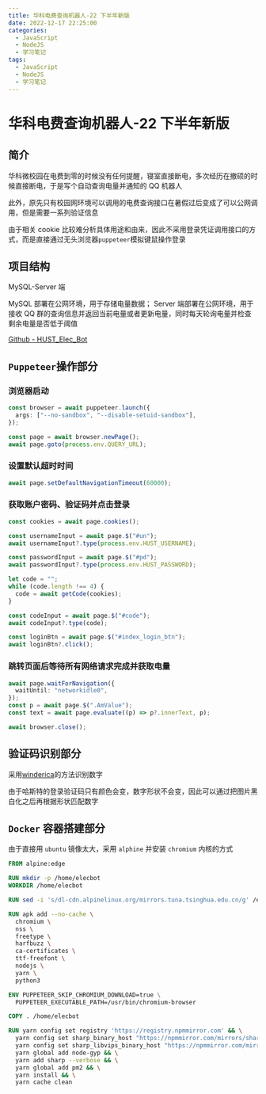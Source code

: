 ```yaml
---
title: 华科电费查询机器人-22 下半年新版
date: 2022-12-17 22:25:00
categories:
  - JavaScript
  - NodeJS
  - 学习笔记
tags:
  - JavaScript
  - NodeJS
  - 学习笔记
---
```


# 华科电费查询机器人-22 下半年新版

## 简介

华科微校园在电费到零的时候没有任何提醒，寝室直接断电，多次经历在撤硕的时候直接断电，于是写个自动查询电量并通知的 QQ 机器人

此外，原先只有校园网环境可以调用的电费查询接口在暑假过后变成了可以公网调用，但是需要一系列验证信息

由于相关 cookie 比较难分析具体用途和由来，因此不采用登录凭证调用接口的方式，而是直接通过无头浏览器`puppeteer`模拟键鼠操作登录

## 项目结构

MySQL-Server 端

MySQL 部署在公网环境，用于存储电量数据；
Server 端部署在公网环境，用于接收 QQ 群的查询信息并返回当前电量或者更新电量，同时每天轮询电量并检查剩余电量是否低于阈值

[Github - HUST_Elec_Bot](https://github.com/TomSawyer2/HUST_Elec_Bot)

## `Puppeteer`操作部分

### 浏览器启动

```ts
const browser = await puppeteer.launch({
  args: ["--no-sandbox", "--disable-setuid-sandbox"],
});

const page = await browser.newPage();
await page.goto(process.env.QUERY_URL);
```

### 设置默认超时时间

```ts
await page.setDefaultNavigationTimeout(60000);
```

### 获取账户密码、验证码并点击登录

```ts
const cookies = await page.cookies();

const usernameInput = await page.$("#un");
await usernameInput?.type(process.env.HUST_USERNAME);

const passwordInput = await page.$("#pd");
await passwordInput?.type(process.env.HUST_PASSWORD);

let code = "";
while (code.length !== 4) {
  code = await getCode(cookies);
}

const codeInput = await page.$("#code");
await codeInput?.type(code);

const loginBtn = await page.$("#index_login_btn");
await loginBtn?.click();
```

### 跳转页面后等待所有网络请求完成并获取电量

```ts
await page.waitForNavigation({
  waitUntil: "networkidle0",
});
const p = await page.$(".AmValue");
const text = await page.evaluate((p) => p?.innerText, p);

await browser.close();
```

## 验证码识别部分

采用[winderica](https://github.com/winderica/DailyReport/blob/4ab18c3850e60ba3074db4f2fcb76695c0335ab8/assets/digits.png)的方法识别数字

由于哈斯特的登录验证码只有颜色会变，数字形状不会变，因此可以通过把图片黑白化之后再根据形状匹配数字

## `Docker` 容器搭建部分

由于直接用 `ubuntu` 镜像太大，采用 `alphine` 并安装 `chromium` 内核的方式

```dockerfile
FROM alpine:edge

RUN mkdir -p /home/elecbot
WORKDIR /home/elecbot

RUN sed -i 's/dl-cdn.alpinelinux.org/mirrors.tuna.tsinghua.edu.cn/g' /etc/apk/repositories

RUN apk add --no-cache \
  chromium \
  nss \
  freetype \
  harfbuzz \
  ca-certificates \
  ttf-freefont \
  nodejs \
  yarn \
  python3

ENV PUPPETEER_SKIP_CHROMIUM_DOWNLOAD=true \
  PUPPETEER_EXECUTABLE_PATH=/usr/bin/chromium-browser

COPY . /home/elecbot

RUN yarn config set registry 'https://registry.npmmirror.com' && \
  yarn config set sharp_binary_host "https://npmmirror.com/mirrors/sharp" && \
  yarn config set sharp_libvips_binary_host "https://npmmirror.com/mirrors/sharp-libvips" && \
  yarn global add node-gyp && \
  yarn add sharp --verbose && \
  yarn global add pm2 && \
  yarn install && \
  yarn cache clean
```
